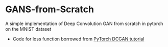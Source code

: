 # GANS-from-Scratch
A simple implementation of Deep Convolution GAN from scratch in pytorch on the MNIST dataset
 - Code for loss function borrowed from <a href="https://pytorch.org/tutorials/beginner/dcgan_faces_tutorial.html"> PyTorch DCGAN tutorial </a>
